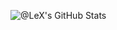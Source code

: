 ![@LeX's GitHub Stats](https://github-readme-stats-test-stats.vercel.app/api?username=ALeX400&theme=tokyonight&show_icons=true&hide=contribs)
